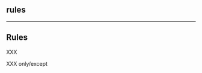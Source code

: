 <!-- .slide: id="gitlab_rules" class="vertical-center" -->

<i class="fa-duotone fa-database fa-8x fa-duotone-colors" style="float: right; color: grey;"></i>

## rules

---

## Rules

XXX

XXX only/except
